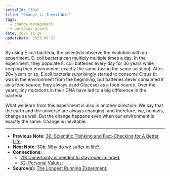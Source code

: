```yaml
---
zettelId: "30a"
title: "Change is Inevitable"
tags:
  - change-management
  - personal-growth
date: 2021-11-28
updateDate: 2023-09-21
---
```


By using E.coli bacteria, the scientists observe the evolution with an experiment. E. coli bacteria can multiply multiple times a day. In the experiment, they populate E. coli batteries every day for 36 years while keeping their environment exactly the same (using the same solution). After 20+ years or so, E.coli bacteria surprisingly started to consume Citrus (it was in the environment from the beginning, but batteries never consumed it as a food source; they always used Glucose) as a food source. Over the years, tiny mutations in their DNA have led to a big difference in the bacteria.

What we learn from this experiment is also in another direction. We say that the earth and the universe are always changing, and therefore, we, humans, change as well. But the change happens even when our environment is exactly the same. Change is inevitable.

---

- **Previous Note:** [30: Scientific Thinking and Fact-Checking for A Better Life](/notes/30/);
- **Next Note:** [30b: Why do we suffer in life?](/notes/30b/);
- **Connections:**
  - [29: Uncertainty is needed to stay open-minded](/notes/29/);
  - [52: Personal Values](/notes/52/);
- **Source(s):** [The Longest Running Experiment](https://www.youtube.com/watch?v=w4sLAQvEH-M);
